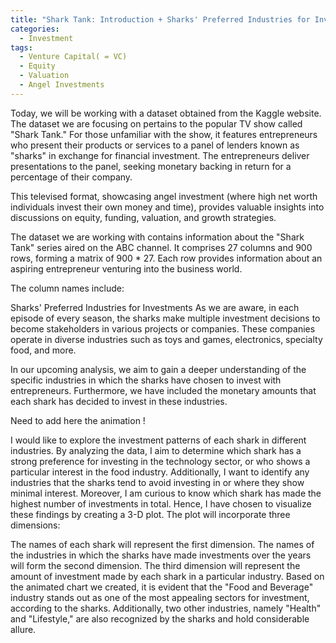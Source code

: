 ```yaml
---
title: "Shark Tank: Introduction + Sharks' Preferred Industries for Investments"
categories:
  - Investment
tags:
  - Venture Capital( = VC)
  - Equity
  - Valuation
  - Angel Investments
---
```


Today, we will be working with a dataset obtained from the Kaggle website. The dataset we are focusing on pertains to the popular TV show called "Shark Tank." For those unfamiliar with the show, it features entrepreneurs who present their products or services to a panel of lenders known as "sharks" in exchange for financial investment. The entrepreneurs deliver presentations to the panel, seeking monetary backing in return for a percentage of their company.

This televised format, showcasing angel investment (where high net worth individuals invest their own money and time), provides valuable insights into discussions on equity, funding, valuation, and growth strategies.

The dataset we are working with contains information about the "Shark Tank" series aired on the ABC channel. It comprises 27 columns and 900 rows, forming a matrix of 900 * 27. Each row provides information about an aspiring entrepreneur venturing into the business world.

The column names include:





Sharks' Preferred Industries for Investments
As we are aware, in each episode of every season, the sharks make multiple investment decisions to become stakeholders in various projects or companies. These companies operate in diverse industries such as toys and games, electronics, specialty food, and more.

In our upcoming analysis, we aim to gain a deeper understanding of the specific industries in which the sharks have chosen to invest with entrepreneurs. Furthermore, we have included the monetary amounts that each shark has decided to invest in these industries.

<script src="https://gist.github.com/AnalyticsForPleasure/ed229337812d4a2abdd0e5f850bfb126.js"></script>


Need to add here the animation !


I would like to explore the investment patterns of each shark in different industries. By analyzing the data, I aim to determine which shark has a strong preference for investing in the technology sector, or who shows a particular interest in the food industry. Additionally, I want to identify any industries that the sharks tend to avoid investing in or where they show minimal interest. Moreover, I am curious to know which shark has made the highest number of investments in total. Hence, I have chosen to visualize these findings by creating a 3-D plot. The plot will incorporate three dimensions:

The names of each shark will represent the first dimension.
The names of the industries in which the sharks have made investments over the years will form the second dimension.
The third dimension will represent the amount of investment made by each shark in a particular industry.
Based on the animated chart we created, it is evident that the "Food and Beverage" industry stands out as one of the most appealing sectors for investment, according to the sharks. Additionally, two other industries, namely "Health" and "Lifestyle," are also recognized by the sharks and hold considerable allure.